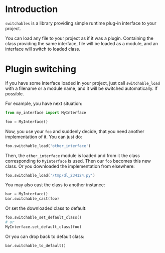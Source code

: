 Introduction
============

`switchables` is a library providing simple runtime plug-in interface to your project.

You can load any file to your project as if it was a plugin.
Containing the class providing the same interface, file will be loaded as a module, and
an interface will switch to loaded class.


Plugin switching
================

If you have some interface loaded in your project, just call `switchable_load` with
a filename or a module name, and it will be switched automatically. If possible.

For example, you have next situation:
```python
from my_interface import MyInterface

foo = MyInterface()
```
Now, you use your `foo` and suddenly decide, that you need another implementation of it.
You can just do:
```python
foo.switchable_load('other_interface')
```
Then, the `other_interface` module is loaded and from it the class corresponding to `MyInterface`
is used. Then our `foo` becomes this new class.
Or you downloaded the implementation from elsewhere:
```python
foo.switchable_load('/tmp/dl_234124.py')
```
You may also cast the class to another instance:
```python
bar = MyInterface()
bar.switchable_cast(foo)
```
Or set the downloaded class to default:
```python
foo.switchable_set_default_class()
# or
MyInterface.set_default_class(foo)
```
Or you can drop back to default class:
```python
bar.switchable_to_default()
```

